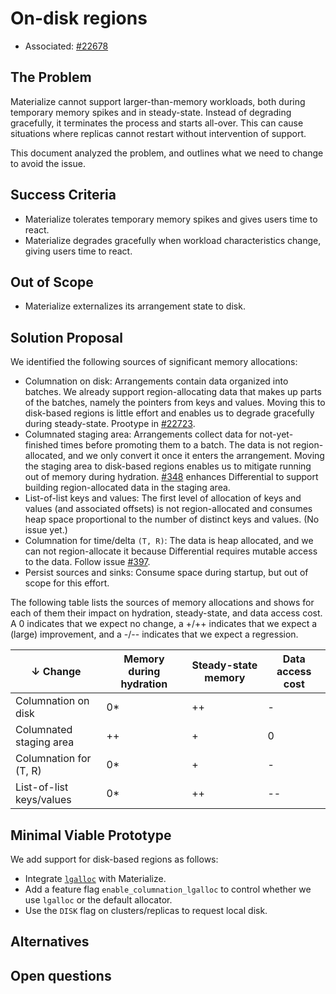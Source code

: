 # On-disk regions

- Associated: [#22678](https://github.com/MaterializeInc/materialize/issues/22678)

<!--
The goal of a design document is to thoroughly discover problems and
examine potential solutions before moving into the delivery phase of
a project. In order to be ready to share, a design document must address
the questions in each of the following sections. Any additional content
is at the discretion of the author.

Note: Feel free to add or remove sections as needed. However, most design
docs should at least keep the suggested sections.
-->

## The Problem

<!--
What is the user problem we want to solve?

The answer to this question should link to at least one open GitHub
issue describing the problem.
-->

Materialize cannot support larger-than-memory workloads, both during temporary memory spikes and in steady-state.
Instead of degrading gracefully, it terminates the process and starts all-over.
This can cause situations where replicas cannot restart without intervention of support.

This document analyzed the problem, and outlines what we need to change to avoid the issue.

## Success Criteria

<!--
What does a solution to this problem need to accomplish in order to
be successful?

The criteria should help us verify that a proposed solution would solve
our problem without naming a specific solution. Instead, focus on the
outcomes we hope result from this work. Feel free to list both qualitative
and quantitative measurements.
-->

* Materialize tolerates temporary memory spikes and gives users time to react.
* Materialize degrades gracefully when workload characteristics change, giving users time to react.

## Out of Scope

<!--
What does a solution to this problem not need to address in order to be
successful?

It's important to be clear about what parts of a problem we won't be solving
and why. This leads to crisper designs, and it aids in focusing the reviewer.
-->

* Materialize externalizes its arrangement state to disk.

## Solution Proposal

<!--
What is your preferred solution, and why have you chosen it over the
alternatives? Start this section with a brief, high-level summary.

This is your opportunity to clearly communicate your chosen design. For any
design document, the appropriate level of technical details depends both on
the target reviewers and the nature of the design that is being proposed.
A good rule of thumb is that you should strive for the minimum level of
detail that fully communicates the proposal to your reviewers. If you're
unsure, reach out to your manager for help.

Remember to document any dependencies that may need to break or change as a
result of this work.
-->

We identified the following sources of significant memory allocations:
* Columnation on disk: Arrangements contain data organized into batches. We already support
  region-allocating data that makes up parts of the batches, namely the pointers from keys and values. Moving this to
  disk-based regions is little effort and enables us to degrade gracefully during steady-state. Prootype in [#22723].
* Columnated staging area: Arrangements collect data for not-yet-finished times before promoting them to a batch.
  The data is not region-allocated, and we only convert it once it enters the arrangement. Moving the staging area to
  disk-based regions enables us to mitigate running out of memory during hydration. [#348] enhances Differential to
  support building region-allocated data in the staging area.
* List-of-list keys and values: The first level of allocation of keys and values (and associated offsets) is not
  region-allocated and consumes heap space proportional to the number of distinct keys and values. (No issue yet.)
* Columnation for time/delta `(T, R)`: The data is heap allocated, and we can not region-allocate it because Differential requires
  mutable access to the data. Follow issue [#397].
* Persist sources and sinks: Consume space during startup, but out of scope for this effort.

The following table lists the sources of memory allocations and shows for each of them their impact on hydration,
steady-state, and data access cost. A 0 indicates that we expect no change, a +/++ indicates that we expect a (large)
improvement, and a -/-- indicates that we expect a regression.

| &darr; Change            | Memory during hydration | Steady-state memory | Data access cost |
|--------------------------|-------------------------|---------------------|------------------|
| Columnation on disk      | 0*                      | ++                  | -                |
| Columnated staging area  | ++                      | +                   | 0                |
| Columnation for (T, R)   | 0*                      | +                   | -                |
| List-of-list keys/values | 0*                      | ++                  | --               |


[#348]: https://github.com/TimelyDataflow/differential-dataflow/pull/348
[#397]: https://github.com/TimelyDataflow/differential-dataflow/issues/397

[#22723]: https://github.com/MaterializeInc/materialize/pull/22723

## Minimal Viable Prototype

<!--
Build and share the minimal viable version of your project to validate the
design, value, and user experience. Depending on the project, your prototype
might look like:

- A Figma wireframe, or fuller prototype
- SQL syntax that isn't actually attached to anything on the backend
- A hacky but working live demo of a solution running on your laptop or in a
  staging environment

The best prototypes will be validated by Materialize team members as well
as prospects and customers. If you want help getting your prototype in front
of external folks, reach out to the Product team in #product.

This step is crucial for de-risking the design as early as possible and a
prototype is required in most cases. In _some_ cases it can be beneficial to
get eyes on the initial proposal without a prototype. If you think that
there is a good reason for skpiping or delaying the prototype, please
explicitly mention it in this section and provide details on why you you'd
like to skip or delay it.
-->

We add support for disk-based regions as follows:
* Integrate [`lgalloc`] with Materialize.
* Add a feature flag `enable_columnation_lgalloc` to control whether we use `lgalloc` or the default allocator.
* Use the `DISK` flag on clusters/replicas to request local disk.

## Alternatives

<!--
What other solutions were considered, and why weren't they chosen?

This is your chance to demonstrate that you've fully discovered the problem.
Alternative solutions can come from many places, like: you or your Materialize
team members, our customers, our prospects, academic research, prior art, or
competitive research. One of our company values is to "do the reading" and
to "write things down." This is your opportunity to demonstrate both!
-->

## Open questions

<!--
What is left unaddressed by this design document that needs to be
closed out?

When a design document is authored and shared, there might still be
open questions that need to be explored. Through the design document
process, you are responsible for getting answers to these open
questions. All open questions should be answered by the time a design
document is merged.
-->


[`lgalloc`]: https://github.com/antiguru/rust-lgalloc